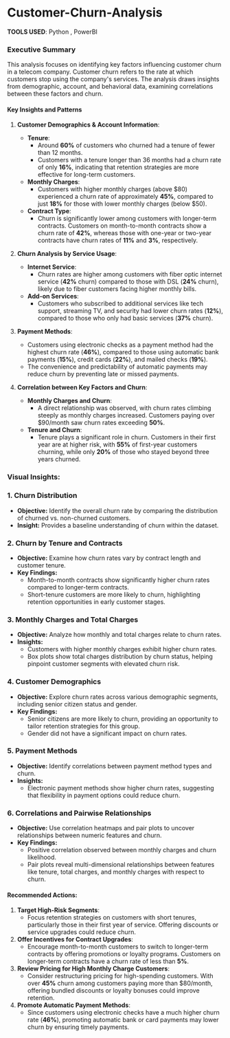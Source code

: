 # Customer-Churn-Analysis

**TOOLS USED**:  Python , PowerBI



### **Executive Summary**

This analysis focuses on identifying key factors influencing customer churn in a telecom company. Customer churn refers to the rate at which customers stop using the company's services. The analysis draws insights from demographic, account, and behavioral data, examining correlations between these factors and churn.

#### **Key Insights and Patterns**

1. **Customer Demographics & Account Information**:
   - **Tenure**:
     - Around **60%** of customers who churned had a tenure of fewer than 12 months.
     - Customers with a tenure longer than 36 months had a churn rate of only **16%**, indicating that retention strategies are more effective for long-term customers.
   - **Monthly Charges**:
     - Customers with higher monthly charges (above \$80) experienced a churn rate of approximately **45%**, compared to just **18%** for those with lower monthly charges (below \$50).
   - **Contract Type**:
     - Churn is significantly lower among customers with longer-term contracts. Customers on month-to-month contracts show a churn rate of **42%**, whereas those with one-year or two-year contracts have churn rates of **11%** and **3%**, respectively.
  
2. **Churn Analysis by Service Usage**:
   - **Internet Service**:
     - Churn rates are higher among customers with fiber optic internet service (**42%** churn) compared to those with DSL (**24%** churn), likely due to fiber customers facing higher monthly bills.
   - **Add-on Services**:
     - Customers who subscribed to additional services like tech support, streaming TV, and security had lower churn rates (**12%**), compared to those who only had basic services (**37%** churn).
  
3. **Payment Methods**:
   - Customers using electronic checks as a payment method had the highest churn rate (**46%**), compared to those using automatic bank payments (**15%**), credit cards (**22%**), and mailed checks (**19%**).
   - The convenience and predictability of automatic payments may reduce churn by preventing late or missed payments.

4. **Correlation between Key Factors and Churn**:
   - **Monthly Charges and Churn**:
     - A direct relationship was observed, with churn rates climbing steeply as monthly charges increased. Customers paying over \$90/month saw churn rates exceeding **50%**.
   - **Tenure and Churn**:
     - Tenure plays a significant role in churn. Customers in their first year are at higher risk, with **55%** of first-year customers churning, while only **20%** of those who stayed beyond three years churned.

### **Visual Insights**:
 
### 1. Churn Distribution
- **Objective:** Identify the overall churn rate by comparing the distribution of churned vs. non-churned customers.
- **Insight:** Provides a baseline understanding of churn within the dataset.

### 2. Churn by Tenure and Contracts
- **Objective:** Examine how churn rates vary by contract length and customer tenure.
- **Key Findings:** 
  - Month-to-month contracts show significantly higher churn rates compared to longer-term contracts.
  - Short-tenure customers are more likely to churn, highlighting retention opportunities in early customer stages.

### 3. Monthly Charges and Total Charges
- **Objective:** Analyze how monthly and total charges relate to churn rates.
- **Insights:** 
  - Customers with higher monthly charges exhibit higher churn rates.
  - Box plots show total charges distribution by churn status, helping pinpoint customer segments with elevated churn risk.

### 4. Customer Demographics
- **Objective:** Explore churn rates across various demographic segments, including senior citizen status and gender.
- **Key Findings:** 
  - Senior citizens are more likely to churn, providing an opportunity to tailor retention strategies for this group.
  - Gender did not have a significant impact on churn rates.

### 5. Payment Methods
- **Objective:** Identify correlations between payment method types and churn.
- **Insights:** 
  - Electronic payment methods show higher churn rates, suggesting that flexibility in payment options could reduce churn.

### 6. Correlations and Pairwise Relationships
- **Objective:** Use correlation heatmaps and pair plots to uncover relationships between numeric features and churn.
- **Key Findings:**
  - Positive correlation observed between monthly charges and churn likelihood.
  - Pair plots reveal multi-dimensional relationships between features like tenure, total charges, and monthly charges with respect to churn.

#### **Recommended Actions**:
1. **Target High-Risk Segments**:
   - Focus retention strategies on customers with short tenures, particularly those in their first year of service. Offering discounts or service upgrades could reduce churn.
2. **Offer Incentives for Contract Upgrades**:
   - Encourage month-to-month customers to switch to longer-term contracts by offering promotions or loyalty programs. Customers on longer-term contracts have a churn rate of less than **5%**.
3. **Review Pricing for High Monthly Charge Customers**:
   - Consider restructuring pricing for high-spending customers. With over **45%** churn among customers paying more than \$80/month, offering bundled discounts or loyalty bonuses could improve retention.
4. **Promote Automatic Payment Methods**:
   - Since customers using electronic checks have a much higher churn rate (**46%**), promoting automatic bank or card payments may lower churn by ensuring timely payments.
